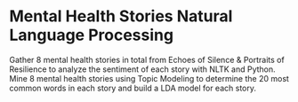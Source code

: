 # Mental Health Stories Natural Language Processing
Gather 8 mental health stories in total from Echoes of Silence & Portraits of Resilience to analyze the sentiment of each story with NLTK and Python. Mine 8 mental health stories using Topic Modeling to determine the 20 most common words in each story and build a LDA model for each story.
